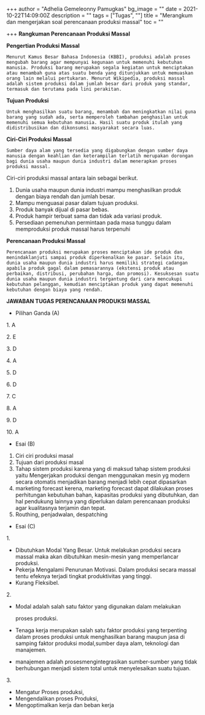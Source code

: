 +++
author = "Adhelia Gemeleonny Pamugkas"
bg_image = ""
date = 2021-10-22T14:09:00Z
description = ""
tags = ["Tugas", ""]
title = "Merangkum dan mengerjakan soal perencanaan produksi massal"
toc = ""

+++
**Rangkuman Perencanaan Produksi Massal**

**Pengertian Produksi Massal**

    Menurut Kamus Besar Bahasa Indonesia (KBBI), produksi adalah proses mengubah barang agar mempunyai kegunaan untuk memenuhi kebutuhan manusia. Produksi barang merupakan segala kegiatan untuk menciptakan atau menambah guna atas suatu benda yang ditunjukkan untuk memuaskan orang lain melalui pertukaran. Menurut Wikipedia, produksi massal adalah sistem produksi dalam jumlah besar dari produk yang standar, termasuk dan terutama pada lini perakitan.
    

**Tujuan Produksi**

    Untuk menghasilkan suatu barang, menambah dan meningkatkan nilai guna barang yang sudah ada, serta memperoleh tambahan penghasilan untuk memenuhi semua kebutuhan manusia. Hasil suatu produk itulah yang didistribusikan dan dikonsumsi masyarakat secara luas.
    

**Ciri-Ciri Produksi Massal**

    Sumber daya alam yang tersedia yang digabungkan dengan sumber daya manusia dengan keahlian dan keterampilan terlatih merupakan dorongan bagi dunia usaha maupun dunia industri dalam menerapkan proses produksi massal.
    

Ciri-ciri produksi massal antara lain sebagai berikut.

1. Dunia usaha maupun dunia industri mampu menghasilkan produk dengan biaya rendah dan jumlah besar.
2. Mampu menguasai pasar dalam tujuan produksi.
3. Produk banyak dijual di pasar bebas.
4. Produk hampir terbuat sama dan tidak ada variasi produk.
5. Persediaan pemenuhan permintaan pada masa tunggu dalam memproduksi produk massal harus terpenuhi

**Perencanaan Produksi Massal**

    Perencanaan produksi merupakan proses menciptakan ide produk dan menindaklanjuti sampai produk diperkenalkan ke pasar. Selain itu, dunia usaha maupun dunia industri harus memiliki strategi cadangan apabila produk gagal dalam pemasarannya (ekstensi produk atau perbaikan, distribusi, perubahan harga, dan promosi). Kesuksesan suatu dunia usaha maupun dunia industri tergantung dari cara mencukupi kebutuhan pelanggan, kemudian menciptakan produk yang dapat memenuhi kebutuhan dengan biaya yang rendah.
    

**JAWABAN TUGAS PERENCANAAN PRODUKSI MASSAL**

* Pilihan Ganda (A)

1\. A

2\. E

3\. D

4\. A

5\. D

6\. D

7\. C

8\. A

9\. D

10\. A

* Esai (B)

1. Ciri ciri produksi masal
2. Tujuan dari produksi masal
3. Tahap sistem produksi karena yang di maksud tahap sistem produksi yaitu Mengerjakan produksi dengan menggunakan mesin yg modern secara otomatis menjadikan barang menjadi lebih cepat dipasarkan
4. marketing forecast kerena, marketing forecast dapat dilakukan proses perhitungan kebutuhan bahan, kapasitas produksi yang dibutuhkan, dan hal pendukung lainnya yang diperlukan dalam perencanaan produksi agar kualitasnya terjamin dan tepat.
5. Routhing, penjadwalan, despatching

* Esai (C)

1\.

* Dibutuhkan Modal Yang Besar. Untuk melakukan produksi secara massal maka akan dibutuhkan mesin-mesin yang memperlancar produksi.
* Pekerja Mengalami Penurunan Motivasi. Dalam produksi secara massal tentu efeknya terjadi tingkat produktivitas yang tinggi.
* Kurang Fleksibel.

2\.

* Modal adalah salah satu faktor yang digunakan dalam melakukan

  proses produksi.
* Tenaga kerja merupakan salah satu faktor produksi yang terpenting dalam proses produksi untuk menghasilkan barang maupun jasa di samping faktor produksi modal,sumber daya alam, teknologi dan manajemen.
* manajemen adalah prosesmengintegrasikan sumber-sumber yang tidak berhubungan menjadi sistem total untuk menyelesaikan suatu tujuan.

3\.

* Mengatur Proses produksi,
* Mengendalikan proses Produksi,
* Mengoptimalkan kerja dan beban kerja